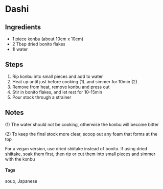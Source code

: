 # Dashi

## Ingredients

* 1 piece konbu (about 10cm x 10cm)
* 2 Tbsp dried bonito flakes
* 1l water

## Steps

1. Rip konbu into small pieces and add to water  
2. Heat up until just before cooking (1), and simmer for 10min (2)
3. Remove from heat, remove konbu and press out
4. Stir in bonito flakes, and let rest for 10-15min
4. Pour stock through a strainer 

## Notes

(1) The water should not be cooking, otherwise the konbu will become bitter

(2) To keep the final stock more clear, scoop out any foam that forms at the top


For a vegan version, use dried shiitake instead of bonito.
If using dried shiitake, soak them first, then rip or cut them into small pieces and simmer with the konbu

#### Tags
soup, Japanese
